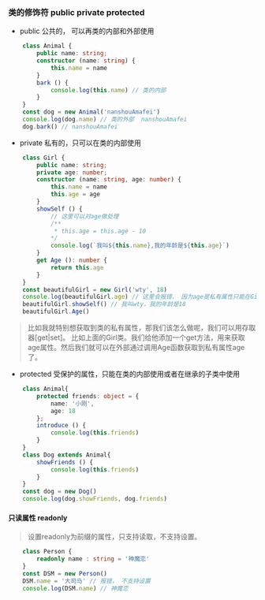 ### 类的修饰符 public private protected

- public 公共的， 可以再类的内部和外部使用

```ts
    class Animal {
        public name: string;
        constructor (name: string) {
            this.name = name
        }
        bark () {
            console.log(this.name) // 类的内部
        }
    }
    const dog = new Animal('nanshouAmafei')
    console.log(dog.name) // 类的外部  nanshouAmafei
    dog.bark() // nanshouAmafei
```

- private  私有的，只可以在类的内部使用

```ts
    class Girl {
        public name: string;
        private age: number;
        constructor (name: string, age: number) {
            this.name = name
            this.age = age
        }
        showSelf () {
            // 这里可以对age做处理
            /**
             * this.age = this.age - 10
            */
            console.log(`我叫${this.name},我的年龄是${this.age}`)
        }
        get Age (): number {
            return this.age
        }
    }
    const beautifulGirl = new Girl('wty', 18)
    console.log(beautifulGirl.age) // 这里会报错， 因为age是私有属性只能在Girl类的内部使用
    beautifulGirl.showSelf() // 我叫wty，我的年龄是18
    beautifulGirl.Age()
```

> 比如我就特别想获取到类的私有属性，那我们该怎么做呢，我们可以用存取器[get|set]。 比如上面的Girl类。我们给他添加一个get方法，用来获取age属性。然后我们就可以在外部通过调用Age函数获取到私有属性age了。

- protected 受保护的属性，只能在类的内部使用或者在继承的子类中使用

```ts
    class Animal{
        protected friends: object = {
            name: '小刚',
            age: 18
        };
        introduce () {
            console.log(this.friends)
        }
    }
    class Dog extends Animal{
        showFriends () {
            console.log(this.friends)
        }
    }
    const dog = new Dog()
    console.log(dog.showFriends, dog.friends)
```

#### 只读属性 readonly

> 设置readonly为前缀的属性，只支持读取，不支持设置。

```ts
    class Person {
        readonly name : string = '神魔恋'
    }
    const DSM = new Person()
    DSM.name = '大司马' // 报错， 不支持设置
    console.log(DSM.name) // 神魔恋
```